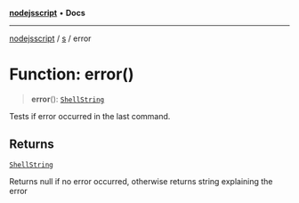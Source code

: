 [**nodejsscript**](../../../README.md) • **Docs**

***

[nodejsscript](../../../README.md) / [s](../README.md) / error

# Function: error()

> **error**(): [`ShellString`](../type-aliases/ShellString.md)

Tests if error occurred in the last command.

## Returns

[`ShellString`](../type-aliases/ShellString.md)

Returns null if no error occurred, otherwise returns string explaining the error
